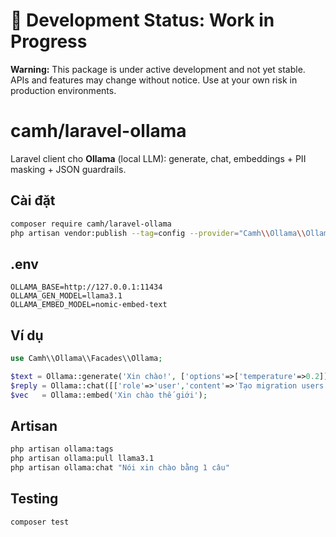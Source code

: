 # 🚧 Development Status: Work in Progress

**Warning:** This package is under active development and not yet stable. APIs and features may change without notice. Use at your own risk in production environments.

# camh/laravel-ollama

Laravel client cho **Ollama** (local LLM): generate, chat, embeddings + PII masking + JSON guardrails.

## Cài đặt
```bash
composer require camh/laravel-ollama
php artisan vendor:publish --tag=config --provider="Camh\\Ollama\\OllamaServiceProvider"
```

## .env
```
OLLAMA_BASE=http://127.0.0.1:11434
OLLAMA_GEN_MODEL=llama3.1
OLLAMA_EMBED_MODEL=nomic-embed-text
```

## Ví dụ
```php
use Camh\\Ollama\\Facades\\Ollama;

$text = Ollama::generate('Xin chào!', ['options'=>['temperature'=>0.2]]);
$reply = Ollama::chat([['role'=>'user','content'=>'Tạo migration users']], []);
$vec   = Ollama::embed('Xin chào thế giới');
```

## Artisan
```bash
php artisan ollama:tags
php artisan ollama:pull llama3.1
php artisan ollama:chat "Nói xin chào bằng 1 câu"
```

## Testing
```bash
composer test
```
